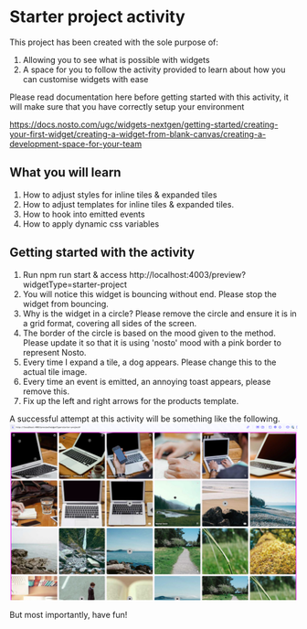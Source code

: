 # Starter project activity

This project has been created with the sole purpose of:

1) Allowing you to see what is possible with widgets
2) A space for you to follow the activity provided to learn about how you can customise widgets with ease

Please read documentation here before getting started with this activity, it will make sure that you have correctly setup your environment

https://docs.nosto.com/ugc/widgets-nextgen/getting-started/creating-your-first-widget/creating-a-widget-from-blank-canvas/creating-a-development-space-for-your-team

## What you will learn
1) How to adjust styles for inline tiles & expanded tiles
2) How to adjust templates for inline tiles & expanded tiles.
3) How to hook into emitted events
4) How to apply dynamic css variables

## Getting started with the activity

1) Run npm run start & access http://localhost:4003/preview?widgetType=starter-project
2) You will notice this widget is bouncing without end. Please stop the widget from bouncing.
3) Why is the widget in a circle? Please remove the circle and ensure it is in a grid format, covering all sides of the screen.
4) The border of the circle is based on the mood given to the method. Please update it so that it is using 'nosto' mood with a pink border to represent Nosto.
5) Every time I expand a tile, a dog appears. Please change this to the actual tile image.
6) Every time an event is emitted, an annoying toast appears, please remove this.
7) Fix up the left and right arrows for the products template.

A successful attempt at this activity will be something like the following.
![alt text](image.png)

But most importantly, have fun!